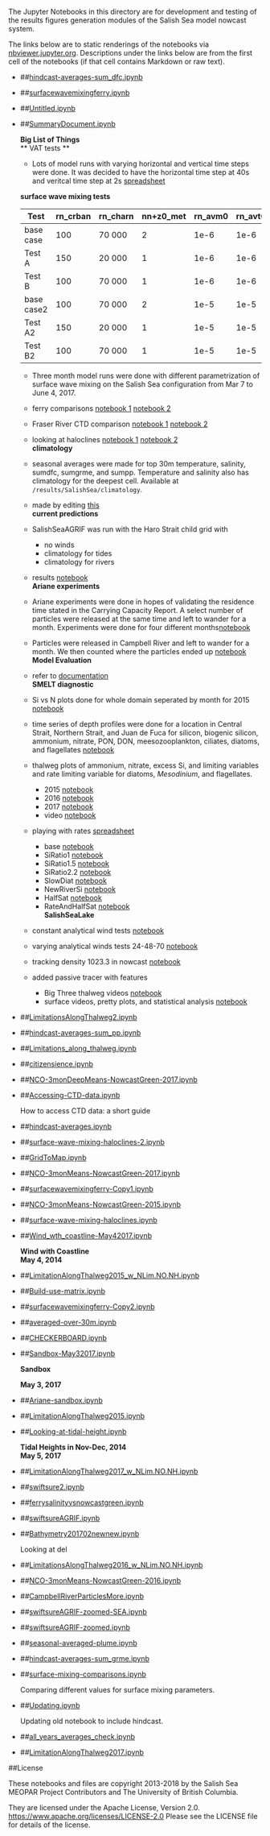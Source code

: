 The Jupyter Notebooks in this directory are for development and testing of
the results figures generation modules of the Salish Sea model nowcast system.

The links below are to static renderings of the notebooks via
[nbviewer.jupyter.org](https://nbviewer.jupyter.org/).
Descriptions under the links below are from the first cell of the notebooks
(if that cell contains Markdown or raw text).

* ##[hindcast-averages-sum_dfc.ipynb](https://nbviewer.jupyter.org/urls/bitbucket.org/salishsea/analysis-vicky/raw/tip/notebooks/hindcast-averages-sum_dfc.ipynb)  
    
* ##[surfacewavemixingferry.ipynb](https://nbviewer.jupyter.org/urls/bitbucket.org/salishsea/analysis-vicky/raw/tip/notebooks/surfacewavemixingferry.ipynb)  
    
* ##[Untitled.ipynb](https://nbviewer.jupyter.org/urls/bitbucket.org/salishsea/analysis-vicky/raw/tip/notebooks/Untitled.ipynb)  
    
* ##[SummaryDocument.ipynb](https://nbviewer.jupyter.org/urls/bitbucket.org/salishsea/analysis-vicky/raw/tip/notebooks/SummaryDocument.ipynb)  
    
    **Big List of Things**  
    ** VAT tests **  
    * Lots of model runs with varying horizontal and vertical time steps were done. It was decided to have the horizontal time step at 40s and veritcal time step at 2s [spreadsheet](https://docs.google.com/spreadsheets/d/1WqElPNd6KNrRubxgBGumVZ3DDPo6x8SE0uec44fLRKI/edit#gid=0)  
      
    **surface wave mixing tests**  
          
    | Test       | rn_crban | rn_charn | nn+z0_met | rn_avm0 | rn_avt0 |  
    |------------|----------|----------|-----------|---------|---------|  
    | base case  |  100     | 70 000   |     2     | 1e-6    |  1e-6   |  
    | Test A     |  150     | 20 000   |      1    | 1e-6    |  1e-6   |  
    | Test B     |  100     | 70 000   |       1   | 1e-6    |  1e-6   |  
    | base case2 |  100     | 70 000   |        2  | 1e-5    |  1e-5   |  
    | Test A2    |  150     | 20 000   |    1      | 1e-5    |  1e-5   |  
    |   Test B2  |  100     | 70 000   |     1     | 1e-5    |  1e-5   |  
      
    * Three month model runs were done with different parametrization of surface wave mixing on the Salish Sea configuration from Mar 7 to June 4, 2017.   
      
    * ferry comparisons [notebook 1](https://nbviewer.jupyter.org/urls/bitbucket.org/salishsea/analysis-vicky/raw/tip/notebooks/surfacewavemixingferry-Copy1.ipynb) [notebook 2](https://nbviewer.jupyter.org/urls/bitbucket.org/salishsea/analysis-vicky/raw/tip/notebooks/surfacewavemixingferry-Copy2.ipynb)  
    * Fraser River CTD comparison [notebook 1](https://nbviewer.jupyter.org/urls/bitbucket.org/salishsea/analysis-vicky/raw/tip/notebooks/util/CTDvsSurfaceWaveMixingTests.ipynb) [notebook 2](https://nbviewer.jupyter.org/urls/bitbucket.org/salishsea/analysis-vicky/raw/tip/notebooks/util/CTDvsSurfaceWaveMixingTests-Copy1.ipynb)  
    * looking at haloclines [notebook 1](https://nbviewer.jupyter.org/urls/bitbucket.org/salishsea/analysis-vicky/raw/tip/notebooks/surface-wave-mixing-haloclines.ipynb) [notebook 2](https://nbviewer.jupyter.org/urls/bitbucket.org/salishsea/analysis-vicky/raw/tip/notebooks/surface-wave-mixing-haloclines-2.ipynb)  
    **climatology**  
    * seasonal averages were made for top 30m temperature, salinity, sumdfc, sumgrme, and sumpp. Temperature and salinity also has climatology for the deepest cell. Available at `/results/SalishSea/climatology`.   
    * made by editing [this](https://nbviewer.jupyter.org/urls/bitbucket.org/salishsea/analysis-vicky/raw/tip/notebooks/NCO-3monDeepMeans-NowcastGreen-2017.ipynb)  
    **current predictions**  
    * SalishSeaAGRIF was run with the Haro Strait child grid with  
        * no winds  
        * climatology for tides  
        * climatology for rivers  
    * results [notebook](https://nbviewer.jupyter.org/urls/bitbucket.org/salishsea/analysis-vicky/raw/tip/notebooks/swiftsureAGRIF-zoomed-SEA.ipynb)  
    **Ariane experiments**  
    * Ariane experiments were done in hopes of validating the residence time stated in the Carrying Capacity Report. A select number of particles were released at the same time and left to wander for a month. Experiments were done for four different months[notebook](https://nbviewer.jupyter.org/urls/bitbucket.org/salishsea/analysis-vicky/raw/142f3e60a2fc919222f4d3d3e0453a021c04090b/notebooks/Ariane/BaynesSoundParticles.ipynb)  
    * Particles were released in Campbell River and left to wander for a month. We then counted where the particles ended up [notebook](https://nbviewer.jupyter.org/urls/bitbucket.org/salishsea/analysis-vicky/raw/142f3e60a2fc919222f4d3d3e0453a021c04090b/notebooks/CampbellRiverParticlesMore.ipynb)  
    **Model Evaluation**  
    * refer to [documentation](http://salishsea-meopar-docs.readthedocs.io/en/latest/NEMO36ModelEvaluation201702/index.html)  
    **SMELT diagnostic**  
    * Si vs N plots done for whole domain seperated by month for 2015 [notebook](https://nbviewer.jupyter.org/urls/bitbucket.org/salishsea/analysis-vicky/raw/tip/notebooks/smelt_diag/SiVsN.ipynb)  
    * time series of depth profiles were done for a location in Central Strait, Northern Strait, and Juan de Fuca for silicon, biogenic silicon, ammonium, nitrate, PON, DON, meesozooplankton, ciliates, diatoms, and flagellates [notebook](https://nbviewer.jupyter.org/urls/bitbucket.org/salishsea/analysis-vicky/raw/tip/notebooks/smelt_diag/depth-profile-time-series.ipynb)  
    * thalweg plots of ammonium, nitrate, excess Si, and limiting variables and rate limiting variable for diatoms, $Mesodinium$, and flagellates.    
      * 2015 [notebook](https://nbviewer.jupyter.org/urls/bitbucket.org/salishsea/analysis-vicky/raw/tip/notebooks/smelt_diag/LimitationAlongThalweg2015_w_NLim.NO.NH.ipynb)  
      * 2016 [notebook](https://nbviewer.jupyter.org/urls/bitbucket.org/salishsea/analysis-vicky/raw/tip/notebooks/smelt_diag/LimitationsAlongThalweg2016_w_NLim.NO.NH.ipynb)  
      * 2017 [notebook](https://nbviewer.jupyter.org/urls/bitbucket.org/salishsea/analysis-vicky/raw/tip/notebooks/smelt_diag/LimitationAlongThalweg2017_w_NLim.NO.NH.ipynb)  
      * video [notebook](https://nbviewer.jupyter.org/urls/bitbucket.org/salishsea/analysis-vicky/raw/tip/notebooks/smelt_diag/LimitingVariableVideo.ipynb)  
    * playing with rates [spreadsheet](https://docs.google.com/spreadsheets/d/1ZNkdVeFlW1hLMzBN0szDCwUNQjDsMLBnRdou52bdYcQ/edit#gid=1482259918)  
      * base [notebook](https://nbviewer.jupyter.org/urls/bitbucket.org/salishsea/analysis-vicky/raw/tip/notebooks/smelt_diag/CitizenScienceNutrients-surface-01feb-02may.ipynb)  
      * SiRatio1 [notebook](https://nbviewer.jupyter.org/urls/bitbucket.org/salishsea/analysis-vicky/raw/tip/notebooks/smelt_diag/CitizenScienceNutrients-SiRatio1.ipynb)  
      * SiRatio1.5 [notebook](https://nbviewer.jupyter.org/urls/bitbucket.org/salishsea/analysis-vicky/raw/tip/notebooks/smelt_diag/CitizenScienceNutrients-SiRatio1_5.ipynb)  
      * SiRatio2.2 [notebook](https://nbviewer.jupyter.org/urls/bitbucket.org/salishsea/analysis-vicky/raw/tip/notebooks/smelt_diag/CitizenScienceNutrients-SiRatio2_2.ipynb)  
      * SlowDiat [notebook](https://nbviewer.jupyter.org/urls/bitbucket.org/salishsea/analysis-vicky/raw/tip/notebooks/smelt_diag/CitizenScienceNutrients-slowdiat.ipynb)  
      * NewRiverSi [notebook](https://nbviewer.jupyter.org/urls/bitbucket.org/salishsea/analysis-vicky/raw/tip/notebooks/smelt_diag/CitizenScienceNutrients-NewRiverSi.ipynb)  
      * HalfSat [notebook](https://nbviewer.jupyter.org/urls/bitbucket.org/salishsea/analysis-vicky/raw/tip/notebooks/smelt_diag/CitizenScienceNutrients-HalfSat.ipynb)  
      * RateAndHalfSat [notebook](https://nbviewer.jupyter.org/urls/bitbucket.org/salishsea/analysis-vicky/raw/tip/notebooks/smelt_diag/CitizenScienceNutrients-RateAndHalfSat.ipynb)  
    **SalishSeaLake**  
    * constant analytical wind tests [notebook](https://nbviewer.jupyter.org/urls/bitbucket.org/salishsea/analysis-vicky/raw/tip/notebooks/SalishSeaLake//density-over-different-winds.ipynb)  
    * varying analytical winds tests 24-48-70 [notebook](https://nbviewer.jupyter.org/urls/bitbucket.org/salishsea/analysis-vicky/raw/tip/notebooks/SalishSeaLake//24-48-70-winds.ipynb)  
    * tracking density 1023.3 in nowcast [notebook](https://nbviewer.jupyter.org/urls/bitbucket.org/salishsea/analysis-vicky/raw/tip/notebooks/SalishSeaLake//nowcast-1023.3-animations.ipynb)  
    * added passive tracer with features  
      * Big Three thalweg videos [notebook](https://nbviewer.jupyter.org/urls/bitbucket.org/salishsea/analysis-vicky/raw/tip/notebooks/SalishSeaLake//BigThreeThalweg.ipynb)  
      * surface videos, pretty plots, and statistical analysis [notebook](https://nbviewer.jupyter.org/urls/bitbucket.org/salishsea/analysis-vicky/raw/tip/notebooks/SalishSeaLake//SUMMARY.ipynb)  


* ##[LimitationsAlongThalweg2.ipynb](https://nbviewer.jupyter.org/urls/bitbucket.org/salishsea/analysis-vicky/raw/tip/notebooks/LimitationsAlongThalweg2.ipynb)  
    
* ##[hindcast-averages-sum_pp.ipynb](https://nbviewer.jupyter.org/urls/bitbucket.org/salishsea/analysis-vicky/raw/tip/notebooks/hindcast-averages-sum_pp.ipynb)  
    
* ##[Limitations_along_thalweg.ipynb](https://nbviewer.jupyter.org/urls/bitbucket.org/salishsea/analysis-vicky/raw/tip/notebooks/Limitations_along_thalweg.ipynb)  
    
* ##[citizensience.ipynb](https://nbviewer.jupyter.org/urls/bitbucket.org/salishsea/analysis-vicky/raw/tip/notebooks/citizensience.ipynb)  
    
* ##[NCO-3monDeepMeans-NowcastGreen-2017.ipynb](https://nbviewer.jupyter.org/urls/bitbucket.org/salishsea/analysis-vicky/raw/tip/notebooks/NCO-3monDeepMeans-NowcastGreen-2017.ipynb)  
    
* ##[Accessing-CTD-data.ipynb](https://nbviewer.jupyter.org/urls/bitbucket.org/salishsea/analysis-vicky/raw/tip/notebooks/Accessing-CTD-data.ipynb)  
    
    How to access CTD data: a short guide  

* ##[hindcast-averages.ipynb](https://nbviewer.jupyter.org/urls/bitbucket.org/salishsea/analysis-vicky/raw/tip/notebooks/hindcast-averages.ipynb)  
    
* ##[surface-wave-mixing-haloclines-2.ipynb](https://nbviewer.jupyter.org/urls/bitbucket.org/salishsea/analysis-vicky/raw/tip/notebooks/surface-wave-mixing-haloclines-2.ipynb)  
    
* ##[GridToMap.ipynb](https://nbviewer.jupyter.org/urls/bitbucket.org/salishsea/analysis-vicky/raw/tip/notebooks/GridToMap.ipynb)  
    
* ##[NCO-3monMeans-NowcastGreen-2017.ipynb](https://nbviewer.jupyter.org/urls/bitbucket.org/salishsea/analysis-vicky/raw/tip/notebooks/NCO-3monMeans-NowcastGreen-2017.ipynb)  
    
* ##[surfacewavemixingferry-Copy1.ipynb](https://nbviewer.jupyter.org/urls/bitbucket.org/salishsea/analysis-vicky/raw/tip/notebooks/surfacewavemixingferry-Copy1.ipynb)  
    
* ##[NCO-3monMeans-NowcastGreen-2015.ipynb](https://nbviewer.jupyter.org/urls/bitbucket.org/salishsea/analysis-vicky/raw/tip/notebooks/NCO-3monMeans-NowcastGreen-2015.ipynb)  
    
* ##[surface-wave-mixing-haloclines.ipynb](https://nbviewer.jupyter.org/urls/bitbucket.org/salishsea/analysis-vicky/raw/tip/notebooks/surface-wave-mixing-haloclines.ipynb)  
    
* ##[Wind_wth_coastline-May42017.ipynb](https://nbviewer.jupyter.org/urls/bitbucket.org/salishsea/analysis-vicky/raw/tip/notebooks/Wind_wth_coastline-May42017.ipynb)  
    
    **Wind with Coastline**  
    **May 4, 2014**  

* ##[LimitationAlongThalweg2015_w_NLim.NO.NH.ipynb](https://nbviewer.jupyter.org/urls/bitbucket.org/salishsea/analysis-vicky/raw/tip/notebooks/LimitationAlongThalweg2015_w_NLim.NO.NH.ipynb)  
    
* ##[Build-use-matrix.ipynb](https://nbviewer.jupyter.org/urls/bitbucket.org/salishsea/analysis-vicky/raw/tip/notebooks/Build-use-matrix.ipynb)  
    
* ##[surfacewavemixingferry-Copy2.ipynb](https://nbviewer.jupyter.org/urls/bitbucket.org/salishsea/analysis-vicky/raw/tip/notebooks/surfacewavemixingferry-Copy2.ipynb)  
    
* ##[averaged-over-30m.ipynb](https://nbviewer.jupyter.org/urls/bitbucket.org/salishsea/analysis-vicky/raw/tip/notebooks/averaged-over-30m.ipynb)  
    
* ##[CHECKERBOARD.ipynb](https://nbviewer.jupyter.org/urls/bitbucket.org/salishsea/analysis-vicky/raw/tip/notebooks/CHECKERBOARD.ipynb)  
    
* ##[Sandbox-May32017.ipynb](https://nbviewer.jupyter.org/urls/bitbucket.org/salishsea/analysis-vicky/raw/tip/notebooks/Sandbox-May32017.ipynb)  
    
    **Sandbox**  
      
    **May 3, 2017**  
      


* ##[Ariane-sandbox.ipynb](https://nbviewer.jupyter.org/urls/bitbucket.org/salishsea/analysis-vicky/raw/tip/notebooks/Ariane-sandbox.ipynb)  
    
* ##[LimitationAlongThalweg2015.ipynb](https://nbviewer.jupyter.org/urls/bitbucket.org/salishsea/analysis-vicky/raw/tip/notebooks/LimitationAlongThalweg2015.ipynb)  
    
* ##[Looking-at-tidal-height.ipynb](https://nbviewer.jupyter.org/urls/bitbucket.org/salishsea/analysis-vicky/raw/tip/notebooks/Looking-at-tidal-height.ipynb)  
    
    **Tidal Heights in Nov-Dec, 2014**  
    **May 5, 2017**  

* ##[LimitationAlongThalweg2017_w_NLim.NO.NH.ipynb](https://nbviewer.jupyter.org/urls/bitbucket.org/salishsea/analysis-vicky/raw/tip/notebooks/LimitationAlongThalweg2017_w_NLim.NO.NH.ipynb)  
    
* ##[swiftsure2.ipynb](https://nbviewer.jupyter.org/urls/bitbucket.org/salishsea/analysis-vicky/raw/tip/notebooks/swiftsure2.ipynb)  
    
* ##[ferrysalinityvsnowcastgreen.ipynb](https://nbviewer.jupyter.org/urls/bitbucket.org/salishsea/analysis-vicky/raw/tip/notebooks/ferrysalinityvsnowcastgreen.ipynb)  
    
* ##[swiftsureAGRIF.ipynb](https://nbviewer.jupyter.org/urls/bitbucket.org/salishsea/analysis-vicky/raw/tip/notebooks/swiftsureAGRIF.ipynb)  
    
* ##[Bathymetry201702newnew.ipynb](https://nbviewer.jupyter.org/urls/bitbucket.org/salishsea/analysis-vicky/raw/tip/notebooks/Bathymetry201702newnew.ipynb)  
    
    Looking at del  

* ##[LimitationsAlongThalweg2016_w_NLim.NO.NH.ipynb](https://nbviewer.jupyter.org/urls/bitbucket.org/salishsea/analysis-vicky/raw/tip/notebooks/LimitationsAlongThalweg2016_w_NLim.NO.NH.ipynb)  
    
* ##[NCO-3monMeans-NowcastGreen-2016.ipynb](https://nbviewer.jupyter.org/urls/bitbucket.org/salishsea/analysis-vicky/raw/tip/notebooks/NCO-3monMeans-NowcastGreen-2016.ipynb)  
    
* ##[CampbellRiverParticlesMore.ipynb](https://nbviewer.jupyter.org/urls/bitbucket.org/salishsea/analysis-vicky/raw/tip/notebooks/CampbellRiverParticlesMore.ipynb)  
    
* ##[swiftsureAGRIF-zoomed-SEA.ipynb](https://nbviewer.jupyter.org/urls/bitbucket.org/salishsea/analysis-vicky/raw/tip/notebooks/swiftsureAGRIF-zoomed-SEA.ipynb)  
    
* ##[swiftsureAGRIF-zoomed.ipynb](https://nbviewer.jupyter.org/urls/bitbucket.org/salishsea/analysis-vicky/raw/tip/notebooks/swiftsureAGRIF-zoomed.ipynb)  
    
* ##[seasonal-averaged-plume.ipynb](https://nbviewer.jupyter.org/urls/bitbucket.org/salishsea/analysis-vicky/raw/tip/notebooks/seasonal-averaged-plume.ipynb)  
    
* ##[hindcast-averages-sum_grme.ipynb](https://nbviewer.jupyter.org/urls/bitbucket.org/salishsea/analysis-vicky/raw/tip/notebooks/hindcast-averages-sum_grme.ipynb)  
    
* ##[surface-mixing-comparisons.ipynb](https://nbviewer.jupyter.org/urls/bitbucket.org/salishsea/analysis-vicky/raw/tip/notebooks/surface-mixing-comparisons.ipynb)  
    
    Comparing different values for surface mixing parameters.   

* ##[Updating.ipynb](https://nbviewer.jupyter.org/urls/bitbucket.org/salishsea/analysis-vicky/raw/tip/notebooks/Updating.ipynb)  
    
    Updating old notebook to include hindcast.  

* ##[all_years_averages_check.ipynb](https://nbviewer.jupyter.org/urls/bitbucket.org/salishsea/analysis-vicky/raw/tip/notebooks/all_years_averages_check.ipynb)  
    
* ##[LimitationAlongThalweg2017.ipynb](https://nbviewer.jupyter.org/urls/bitbucket.org/salishsea/analysis-vicky/raw/tip/notebooks/LimitationAlongThalweg2017.ipynb)  
    

##License

These notebooks and files are copyright 2013-2018
by the Salish Sea MEOPAR Project Contributors
and The University of British Columbia.

They are licensed under the Apache License, Version 2.0.
https://www.apache.org/licenses/LICENSE-2.0
Please see the LICENSE file for details of the license.
